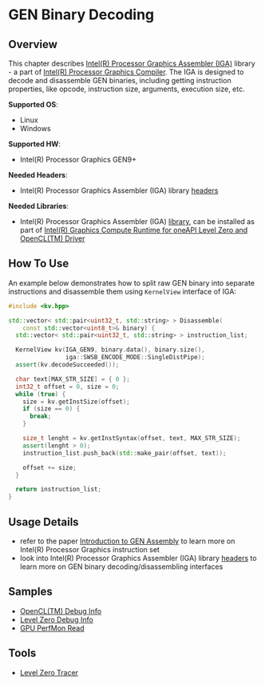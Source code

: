 # GEN Binary Decoding
## Overview
This chapter describes [Intel(R) Processor Graphics Assembler (IGA)](https://github.com/intel/intel-graphics-compiler/tree/master/visa/iga/IGALibrary) library - a part of [Intel(R) Processor Graphics Compiler](https://github.com/intel/intel-graphics-compiler). The IGA is designed to decode and disassemble GEN binaries, including getting instruction properties, like opcode, instruction size, arguments, execution size, etc.

**Supported OS**:
- Linux
- Windows

**Supported HW**:
- Intel(R) Processor Graphics GEN9+

**Needed Headers**:
- Intel(R) Processor Graphics Assembler (IGA) library [headers](https://github.com/intel/intel-graphics-compiler/tree/master/visa/iga/IGALibrary/api)

**Needed Libraries**:
- Intel(R) Processor Graphics Assembler (IGA) [library](https://github.com/intel/intel-graphics-compiler/tree/master/visa/iga/IGALibrary), can be installed as part of [Intel(R) Graphics Compute Runtime for oneAPI Level Zero and OpenCL(TM) Driver](https://github.com/intel/compute-runtime)

## How To Use
An example below demonstrates how to split raw GEN binary into separate instructions and disassemble them using `KernelView` interface of IGA:
```cpp
#include <kv.hpp>

std::vector< std::pair<uint32_t, std::string> > Disassemble(
    const std::vector<uint8_t>& binary) {
  std::vector< std::pair<uint32_t, std::string> > instruction_list;

  KernelView kv(IGA_GEN9, binary.data(), binary.size(),
                iga::SWSB_ENCODE_MODE::SingleDistPipe);
  assert(kv.decodeSucceeded());

  char text[MAX_STR_SIZE] = { 0 };
  int32_t offset = 0, size = 0;
  while (true) {
    size = kv.getInstSize(offset);
    if (size == 0) {
      break;
    }

    size_t lenght = kv.getInstSyntax(offset, text, MAX_STR_SIZE);
    assert(lenght > 0);
    instruction_list.push_back(std::make_pair(offset, text));

    offset += size;
  }

  return instruction_list;
}
```

## Usage Details
- refer to the paper [Introduction to GEN Assembly](https://software.intel.com/en-us/articles/introduction-to-gen-assembly) to learn more on Intel(R) Processor Graphics instruction set
- look into Intel(R) Processor Graphics Assembler (IGA) library [headers](https://github.com/intel/intel-graphics-compiler/tree/master/visa/iga/IGALibrary/api) to learn more on GEN binary decoding/disassembling interfaces

## Samples
- [OpenCL(TM) Debug Info](../../samples/cl_debug_info)
- [Level Zero Debug Info](../../samples/ze_debug_info)
- [GPU PerfMon Read](../../samples/gpu_perfmon_read)

## Tools
- [Level Zero Tracer](../../tools/instcount)
